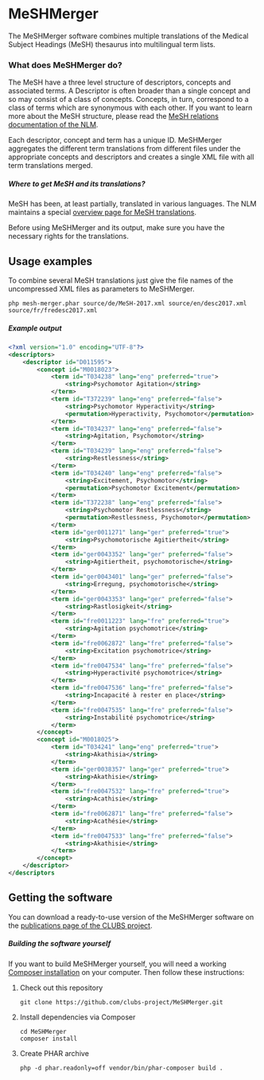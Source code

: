 # MeSHMerger

The MeSHMerger software combines multiple translations of the Medical Subject Headings (MeSH) thesaurus into multilingual term lists.

### What does MeSHMerger do?

The MeSH have a three level structure of descriptors, concepts and associated terms. A Descriptor is often broader than a single concept and so may consist of a class of concepts. Concepts, in turn, correspond to a class of terms which are synonymous with each other. If you want to learn more about the MeSH structure, please read the [MeSH relations documentation of the NLM](https://www.nlm.nih.gov/mesh/meshrels.html).

Each descriptor, concept and term has a unique ID. MeSHMerger aggregates the different term translations from different files under the appropriate concepts and descriptors and creates a single XML file with all term translations merged.

##### Where to get MeSH and its translations?
MeSH has been, at least partially, translated in various languages. The NLM maintains a special [overview page for MeSH translations](https://www.nlm.nih.gov/mesh/MTMS_MeSH.html).

Before using MeSHMerger and its output, make sure you have the necessary rights for the translations.

## Usage examples

To combine several MeSH translations just give the file names of the uncompressed XML files as parameters to MeSHMerger.

`php mesh-merger.phar source/de/MeSH-2017.xml source/en/desc2017.xml source/fr/fredesc2017.xml` 

##### Example output

```xml
<?xml version="1.0" encoding="UTF-8"?>
<descriptors>
    <descriptor id="D011595">
		<concept id="M0018023">
			<term id="T034238" lang="eng" preferred="true">
				<string>Psychomotor Agitation</string>
			</term>
			<term id="T372239" lang="eng" preferred="false">
				<string>Psychomotor Hyperactivity</string>
				<permutation>Hyperactivity, Psychomotor</permutation>
			</term>
			<term id="T034237" lang="eng" preferred="false">
				<string>Agitation, Psychomotor</string>
			</term>
			<term id="T034239" lang="eng" preferred="false">
				<string>Restlessness</string>
			</term>
			<term id="T034240" lang="eng" preferred="false">
				<string>Excitement, Psychomotor</string>
				<permutation>Psychomotor Excitement</permutation>
			</term>
			<term id="T372238" lang="eng" preferred="false">
				<string>Psychomotor Restlessness</string>
				<permutation>Restlessness, Psychomotor</permutation>
			</term>
			<term id="ger0011271" lang="ger" preferred="true">
				<string>Psychomotorische Agitiertheit</string>
			</term>
			<term id="ger0043352" lang="ger" preferred="false">
				<string>Agitiertheit, psychomotorische</string>
			</term>
			<term id="ger0043401" lang="ger" preferred="false">
				<string>Erregung, psychomotorische</string>
			</term>
			<term id="ger0043353" lang="ger" preferred="false">
				<string>Rastlosigkeit</string>
			</term>
			<term id="fre0011223" lang="fre" preferred="true">
				<string>Agitation psychomotrice</string>
			</term>
			<term id="fre0062872" lang="fre" preferred="false">
				<string>Excitation psychomotrice</string>
			</term>
			<term id="fre0047534" lang="fre" preferred="false">
				<string>Hyperactivité psychomotrice</string>
			</term>
			<term id="fre0047536" lang="fre" preferred="false">
				<string>Incapacité à rester en place</string>
			</term>
			<term id="fre0047535" lang="fre" preferred="false">
				<string>Instabilité psychomotrice</string>
			</term>
		</concept>
		<concept id="M0018025">
			<term id="T034241" lang="eng" preferred="true">
				<string>Akathisia</string>
			</term>
			<term id="ger0038357" lang="ger" preferred="true">
				<string>Akathisie</string>
			</term>
			<term id="fre0047532" lang="fre" preferred="true">
				<string>Acathisie</string>
			</term>
			<term id="fre0062871" lang="fre" preferred="false">
				<string>Acathésie</string>
			</term>
			<term id="fre0047533" lang="fre" preferred="false">
				<string>Akathisie</string>
			</term>
		</concept>
	</descriptor>
</descriptors
```

## Getting the software

You can download a ready-to-use version of the MeSHMerger software on the [publications page of the CLUBS project](https://www.clubs-project.eu/en/publications/).

##### Building the software yourself
If you want to build MeSHMerger yourself, you will need a working [Composer installation](https://getcomposer.org/doc/00-intro.md) on your computer. Then follow these instructions:

1. Check out this repository

   `git clone https://github.com/clubs-project/MeSHMerger.git`

2. Install dependencies via Composer

   ```
   cd MeSHMerger
   composer install
   ```
3. Create PHAR archive

   `php -d phar.readonly=off vendor/bin/phar-composer build .`
   